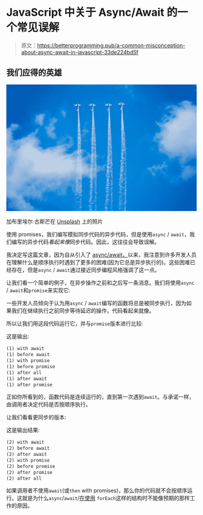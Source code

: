 # JavaScript 中关于 Async/Await 的一个常见误解

> 原文：<https://betterprogramming.pub/a-common-misconception-about-async-await-in-javascript-33de224bd5f>

## 我们应得的英雄

![](img/9370cb278f963fc34379ab2a37a28754.png)

加布里埃尔·古斯芒在 [Unsplash](https://unsplash.com/s/photos/sync?utm_source=unsplash&utm_medium=referral&utm_content=creditCopyText) 上的照片

使用 promises，我们编写模拟同步代码的异步代码，但是使用`async` / `await`，我们编写的异步代码*看起来像*同步代码。因此，这往往会导致误解。

我决定写这篇文章，因为自从引入了 [async/await，](https://hackernoon.com/6-reasons-why-javascripts-async-await-blows-promises-away-tutorial-c7ec10518dd9)以来，我注意到许多开发人员在理解什么是顺序执行时遇到了更多的困难(因为它总是异步执行的)。这些困难已经存在，但是`async` / `await`通过接近同步编程风格强调了这一点。

让我们看一个简单的例子，在异步操作之前和之后写一条消息。我们将使用`async` / `await`和`promise`来实现它:

一些开发人员倾向于认为用`async` / `await`编写的函数将总是被同步执行，因为如果我们在继续执行之前同步等待延迟的操作，代码看起来就像。

所以让我们用这段代码运行它，并与`promise`版本进行比较:

这是输出:

```
(1) with await
(1) before await
(1) with promise
(1) before promise
(1) after all
(1) after await
(1) after promise
```

正如你所看到的，函数代码是连续运行的，直到第一次遇到`await`。与承诺一样，由调用者决定代码是否按顺序执行。

让我们看看更同步的版本:

这是输出结果:

```
(2) with await
(2) before await
(2) after await
(2) with promise
(2) before promise
(2) after promise
(2) after all
```

如果调用者不使用`await`(或`then` with promises)，那么你的代码就不会按顺序运行。这就是为什么`async`/`await`/[在使用](https://blog.lavrton.com/javascript-loops-how-to-handle-async-await-6252dd3c795) `forEach`这样的结构时不能像预期的那样工作的原因。